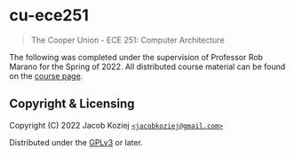# cu-ece251

> The Cooper Union - ECE 251: Computer Architecture

The following was completed under the supervision of Professor Rob
Marano for the Spring of 2022.  All distributed course material can be
found on the [course page].


## Copyright & Licensing

Copyright (C) 2022  Jacob Koziej [`<jacobkoziej@gmail.com>`]

Distributed under the [GPLv3] or later.


[course page]: https://robmarano.github.io/courses/ece251/2022/ece251-syllabus-spring-2022.html
[`<jacobkoziej@gmail.com>`]: mailto:jacobkoziej@gmail.com
[GPLv3]: LICENSE.md
